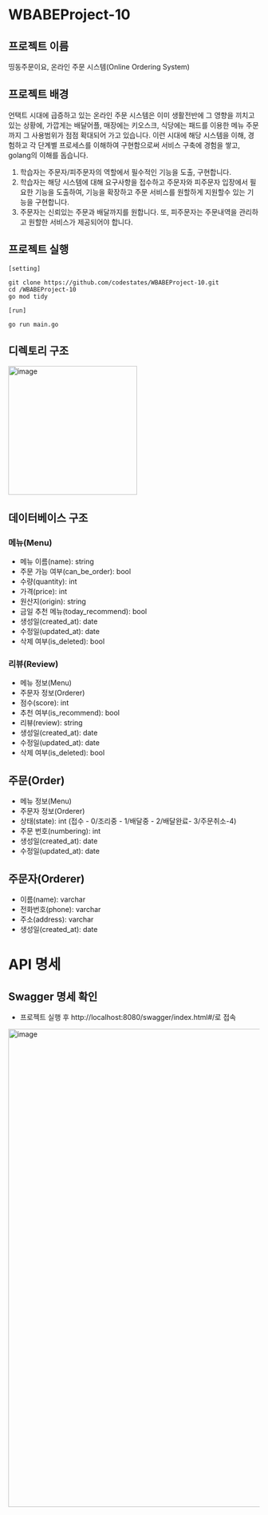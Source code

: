 # WBABEProject-10

## 프로젝트 이름
띵동주문이요, 온라인 주문 시스템(Online Ordering System)

## 프로젝트 배경
언택트 시대에 급증하고 있는 온라인 주문 시스템은 이미 생활전반에 그 영향을 끼치고 있는 상황에, 가깝게는 배달어플, 매장에는 키오스크, 식당에는 패드를 이용한 메뉴 주문까지 그 사용범위가 점점 확대되어 가고 있습니다. 이런 시대에 해당 시스템을 이해, 경험하고 각 단계별 프로세스를 이해하여 구현함으로써 서비스 구축에 경험을 쌓고, golang의 이해를 돕습니다.

1. 학습자는 주문자/피주문자의 역할에서 필수적인 기능을 도출, 구현합니다.
2. 학습자는 해당 시스템에 대해 요구사항을 접수하고 주문자와 피주문자 입장에서 필요한 기능을 도출하여, 기능을 확장하고 주문 서비스를 원할하게 지원할수 있는 기능을 구현합니다.
3. 주문자는 신뢰있는 주문과 배달까지를 원합니다. 또, 피주문자는 주문내역을 관리하고 원할한 서비스가 제공되어야 합니다.

## 프로젝트 실행
```
[setting]

git clone https://github.com/codestates/WBABEProject-10.git
cd /WBABEProject-10
go mod tidy

[run]

go run main.go
```

## 디렉토리 구조
<img width="258" alt="image" src="https://user-images.githubusercontent.com/80724255/209470181-04f9999f-9444-4db7-a80d-6bbcdffad2f4.png">

## 데이터베이스 구조

### 메뉴(Menu)
- 메뉴 이름(name): string
- 주문 가능 여부(can_be_order): bool
- 수량(quantity): int
- 가격(price): int
- 원산지(origin): string
- 금일 추천 메뉴(today_recommend): bool
- 생성일(created_at): date
- 수정일(updated_at): date
- 삭제 여부(is_deleted): bool
    
### 리뷰(Review)
- 메뉴 정보(Menu)
- 주문자 정보(Orderer)
- 점수(score): int
- 추천 여부(is_recommend): bool
- 리뷰(review): string
- 생성일(created_at): date
- 수정일(updated_at): date
- 삭제 여부(is_deleted): bool
    
## 주문(Order)
- 메뉴 정보(Menu)
- 주문자 정보(Orderer)
- 상태(state): int (접수 - 0/조리중 - 1/배달중 - 2/배달완료- 3/주문취소-4)
- 주문 번호(numbering): int
- 생성일(created_at): date
- 수정일(updated_at): date

## 주문자(Orderer)
- 이름(name): varchar
- 전화번호(phone): varchar
- 주소(address): varchar
- 생성일(created_at): date

# API 명세

## Swagger 명세 확인
- 프로젝트 실행 후 http://localhost:8080/swagger/index.html#/로 접속

<img width="958" alt="image" src="https://user-images.githubusercontent.com/80724255/209470515-b0a611f8-9667-4654-b6fd-b5d0acf683fa.png">

